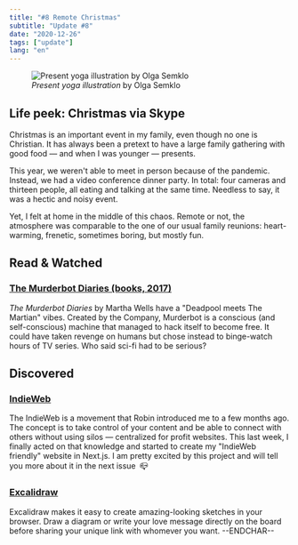 ```yaml
---
title: "#8 Remote Christmas"
subtitle: "Update #8"
date: "2020-12-26"
tags: ["update"]
lang: "en"
---
```


<figure>
 <img src="https://cdn.dribbble.com/users/2893989/screenshots/14694590/media/910966cbdd566be3222cace0114512e7.png" alt="Present yoga illustration by Olga Semklo" />
 <figcaption>
 <cite>Present yoga illustration</cite> by Olga Semklo
 </figcaption>
</figure>

## Life peek: Christmas via Skype

Christmas is an important event in my family, even though no one is Christian. It has always been a pretext to have a large family gathering with good food — and when I was younger — presents.

This year, we weren't able to meet in person because of the pandemic. Instead, we had a video conference dinner party. In total: four cameras and thirteen people, all eating and talking at the same time. Needless to say, it was a hectic and noisy event.

Yet, I felt at home in the middle of this chaos. Remote or not, the atmosphere was comparable to the one of our usual family reunions: heart-warming, frenetic, sometimes boring, but mostly fun.

## Read & Watched

### [The Murderbot Diaries (books, 2017)](https://en.wikipedia.org/wiki/The_Murderbot_Diaries)

<cite>The Murderbot Diaries</cite> by Martha Wells have a "Deadpool meets The Martian" vibes. Created by the Company, Murderbot is a conscious (and self-conscious) machine that managed to hack itself to become free. It could have taken revenge on humans but chose instead to binge-watch hours of TV series. Who said sci-fi had to be serious?

## Discovered

### [IndieWeb](https://indieweb.org/)

The IndieWeb is a movement that Robin introduced me to a few months ago. The concept is to take control of your content and be able to connect with others without using silos — centralized for profit websites. This last week, I finally acted on that knowledge and started to create my "IndieWeb friendly" website in Next.js. I am pretty excited by this project and will tell you more about it in the next issue&ensp;📪

### [Excalidraw](https://excalidraw.com/)

Excalidraw makes it easy to create amazing-looking sketches in your browser. Draw a diagram or write your love message directly on the board before sharing your unique link with whomever you want. --ENDCHAR--
